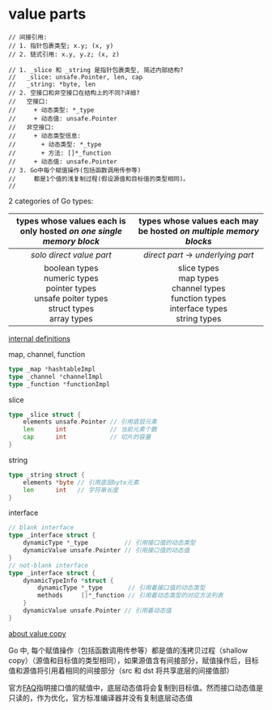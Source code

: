 # value parts

```golang
// 间接引用:
// 1. 指针包裹类型; x.y; (x, y)
// 2. 链式引用: x.y, y.z; (x, z)

// 1. _slice 和 _string 是指针包裹类型, 简述内部结构?
//   _slice: unsafe.Pointer, len, cap
//   _string: *byte, len
// 2. 空接口和非空接口在结构上的不同?详细?
//   空接口:
//     + 动态类型: *_type
//     + 动态值: unsafe.Pointer
//   非空接口:
//     + 动态类型信息:
//       + 动态类型: *_type
//       + 方法: []*_function
//     + 动态值: unsafe.Pointer
// 3. Go中每个赋值操作(包括函数调用传参等)
//     都是1个值的浅复制过程(假设源值和目标值的类型相同)。
// 
```

2 categories of Go types:

|types whose values each is only hosted *on one single memory block*|types whose values each may be hosted *on multiple memory blocks*|
|:-:|:-:|
|*solo direct value part*|*direct part* -> *underlying part*|
|boolean types<br/>numeric types<br/>pointer types<br/>unsafe poiter types<br/>struct types<br/>array types|slice types<br/>map types<br/>channel types<br/>function types<br/>interface types<br/>string types|

[internal definitions](https://gfw.go101.org/article/value-part.html#internal-definitions)

map, channel, function

```go
type _map *hashtableImpl
type _channel *channelImpl
type _function *functionImpl
```

slice

```go
type _slice struct {
    elements unsafe.Pointer // 引用底层元素
    len      int            // 当前元素个数
    cap      int            // 切片的容量
}
```

string

```go
type _string struct {
    elements *byte // 引用底层byte元素
    len      int   // 字符串长度
}
```

interface

```go
// blank interface
type _interface struct {
    dynamicType *_type          // 引用接口值的动态类型
    dynamicValue unsafe.Pointer // 引用接口值的动态值
}
// not-blank interface
type _interface struct {
    dynamicTypeInfo *struct {
        dynamicType *_type       // 引用着接口值的动态类型
        methods     []*_function // 引用着动态类型的对应方法列表
    }
    dynamicValue unsafe.Pointer // 引用着动态值
}
```

[about value copy](https://gfw.go101.org/article/value-part.html#about-value-copy)

Go 中, 每个赋值操作（包括函数调用传参等）都是值的浅拷贝过程（shallow copy）（源值和目标值的类型相同），如果源值含有间接部分，赋值操作后，目标值和源值将引用着相同的间接部分（src 和 dst 将共享底层的间接值部）

官方[FAQ](https://golang.google.cn/doc/faq#pass_by_value)指明接口值的赋值中，底层动态值将会复制到目标值。然而接口动态值是只读的，作为优化，官方标准编译器并没有复制底层动态值